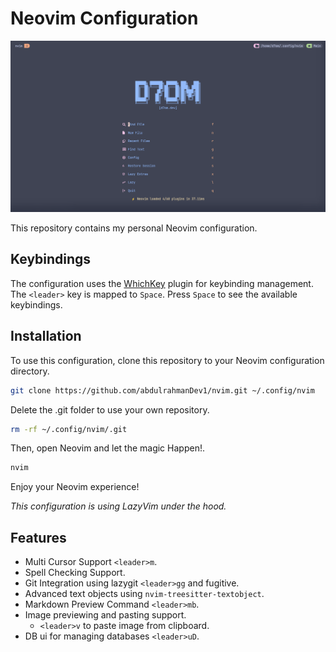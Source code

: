 # Neovim Configuration

![Nvim Screenshot](./nvim-screenshot.png)

This repository contains my personal Neovim configuration.

## Keybindings

The configuration uses the [WhichKey](https://github.com/folke/which-key.nvim) plugin for keybinding management.
The `<leader>` key is mapped to `Space`.
Press `Space` to see the available keybindings.

## Installation

To use this configuration, clone this repository to your Neovim configuration directory.

```bash
git clone https://github.com/abdulrahmanDev1/nvim.git ~/.config/nvim
```

Delete the .git folder to use your own repository.

```bash
rm -rf ~/.config/nvim/.git
```

Then, open Neovim and let the magic Happen!.

```bash
nvim
```

Enjoy your Neovim experience!

_This configuration is using LazyVim under the hood._

## Features

- Multi Cursor Support `<leader>m`.
- Spell Checking Support.
- Git Integration using lazygit `<leader>gg` and fugitive.
- Advanced text objects using `nvim-treesitter-textobject`.
- Markdown Preview Command `<leader>mb`.
- Image previewing and pasting support.
  - `<leader>v` to paste image from clipboard.
- DB ui for managing databases `<leader>uD`.
